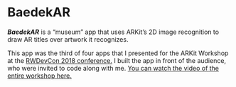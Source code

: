 # BaedekAR

***BaedekAR*** is a “museum” app that uses ARKit’s 2D image recognition to draw AR titles over artwork it recognizes.

This app was the third of four apps that I presented for the ARKit Workshop at the [RWDevCon 2018 conference.](https://www.rwdevcon.com/) I built the app in front of the audience, who were invited to code along with me. [You can watch the video of the entire workshop here.](https://www.youtube.com/watch?v=_sjyaDhKk2Q)